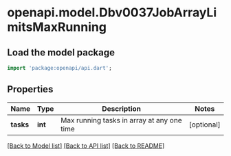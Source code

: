 # openapi.model.Dbv0037JobArrayLimitsMaxRunning

## Load the model package
```dart
import 'package:openapi/api.dart';
```

## Properties
Name | Type | Description | Notes
------------ | ------------- | ------------- | -------------
**tasks** | **int** | Max running tasks in array at any one time | [optional] 

[[Back to Model list]](../README.md#documentation-for-models) [[Back to API list]](../README.md#documentation-for-api-endpoints) [[Back to README]](../README.md)


